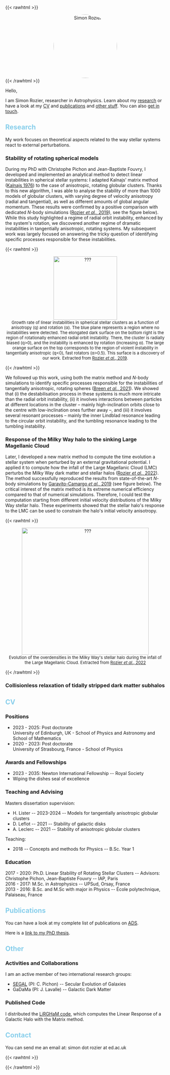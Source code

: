 ---
---
{{< rawhtml >}}
<style>
h2 {
  color: skyblue;
}

.img-and-caption {
  text-align: center;
  display: inline-block;
  width: 100%;
}

.research-image-caption {
  font-size: small;
}

.research-image {
  display: inline;
}

</style>

<div style="text-align: center;">
  <div style="width: 200px; height: 200px; position: relative; overflow: hidden; border-radius: 50%; display: inline-block">
    <img id="simon" src="simon_rozier_c4f3121.jpeg" alt="Simon Rozier" style="display: inline; margin: 0 auto; height: 100%;">
  </div>
</div>
{{< /rawhtml >}}

Hello,

I am Simon Rozier, researcher in Astrophysics. Learn about my [research](#research) or have a look at my [CV](#cv) and [publications](#publications) and [other stuff](#other).
You can also [get in touch](#contact).

## Research

My work focuses on theoretical aspects related to the way stellar systems react to external perturbations.

### Stability of rotating spherical models

During my PhD with Christophe Pichon and Jean-Baptiste Fouvry, I developed and implemented an analytical method to detect linear instabilities in spherical stellar systems: I adapted Kalnajs' matrix method ([Kalnajs 1976](https://ui.adsabs.harvard.edu/abs/1977ApJ...212..637K/abstract)) to the case of anisotropic, rotating globular clusters. Thanks to this new algorithm, I was able to analyse the stability of more than 1000 models of globular clusters, with varying degree of velocity anisotropy (radial and tangential), as well as different amounts of global angular momentum. These results were confirmed by a positive comparison with dedicated _N_-body simulations ([Rozier _et al._, 2019](https://ui.adsabs.harvard.edu/abs/2019MNRAS.487..711R/abstract"></a>)), see the figure below). While this study highlighted a regime of radial orbit instability, enhanced by the system's rotation, we discovered another regime of dramatic instabilities in tangentially anisotropic, rotating systems. My subsequent work was largely focused on answering the tricky question of identifying specific processes responsible for these instabilities.

{{< rawhtml >}}
<p>
  <div class="img-and-caption">
    <img class="research-image" src="figEtaSurfaceMatrix_774a583.jpg" alt="???" style="height: 200px;">
    <figcaption class="research-image-caption">Growth rate of linear instabilities in spherical stellar clusters as a function of anisotropy (q) and rotation (α). The blue plane represents a region where no instabilities were detected. The elongated dark surface on the bottom right is the region of rotationally enhanced radial orbit instability. There, the cluster is radially biased (q&gt;0), and the instability is enhanced by rotation (increasing α). The large orange surface on the top corresponds to the region of violent instability in tangentially anisotropic (q&lt;0), fast rotators (α&gt;0.5). This surface is a discovery of our work. Extracted from <a href="https://ui.adsabs.harvard.edu/abs/2019MNRAS.487..711R/abstract">Rozier <i>et al.</i>, 2019</a>.</figcaption>
  </div>
</p>
{{< /rawhtml >}}

We followed up this work, using both the matrix method and _N_-body simulations to identify specific processes responsible for the instabilities of tangentially anisotropic, rotating spheres ([Breen _et al._, 2021](https://ui.adsabs.harvard.edu/abs/2021MNRAS.502.4762B/abstract)). We showed that (i) the destabilisation process in these systems is much more intricate than the radial orbit instability, (ii) it involves interactions between particles at different locations in the cluster – mainly high-inclination orbits close to the centre with low-inclination ones further away –, and (iii) it involves several resonant processes – mainly the inner Lindblad resonance leading to the circular orbit instability, and the tumbling resonance leading to the tumbling instability.

### Response of the Milky Way halo to the sinking Large Magellanic Cloud

Later, I developed a new matrix method to compute the time evolution a stellar system when perturbed by an external gravitational potential. I applied it to compute how the infall of the Large Magellanic Cloud (LMC) perturbs the Milky Way dark matter and stellar halos ([Rozier _et al._, 2022](https://ui.adsabs.harvard.edu/abs/2022arXiv220105589R/abstract)). The method successfully reproduced the results from state-of-the-art _N_-body simulations by [Garavito-Camargo _et al._, 2019](https://ui.adsabs.harvard.edu/abs/2019ApJ...884...51G/abstract) (see figure below). The critical interest of the matrix method is its extreme numerical efficiency compared to that of numerical simulations. Therefore, I could test the computation starting from different initial velocity distributions of the Milky Way stellar halo. These experiments showed that the stellar halo's response to the LMC can be used to constrain the halo's initial velocity anisotropy.

{{< rawhtml >}}
<p>
  <div class="img-and-caption">
    <img class="research-image" src="figResponseLMCGrid_8da81b9.jpg" alt="???" style="height: 400px;">
    <figcaption class="research-image-caption">Evolution of the overdensities in the Milky Way's stellar halo during the infall of the Large Magellanic Cloud. Extracted from <a href="https://ui.adsabs.harvard.edu/abs/2022arXiv220105589R/abstract">Rozier <i>et al.</i>, 2022</a></figcaption>
  </div>
</p>
{{< /rawhtml >}}

### Collisionless relaxation of tidally stripped dark matter subhalos

## CV

### Positions

* 2023 - 2025: Post doctorate\
University of Edinburgh, UK - School of Physics and Astronomy and School of Mathematics
* 2020 - 2023: Post doctorate\
University of Strasbourg, France - School of Physics

### Awards and Fellowships

* 2023 - 2035: Newton International Fellowship -- Royal Society
* Wiping the dishes seal of excellence

### Teaching and Advising

Masters dissertation supervision:
* H. Lister -- 2023-2024 -- Models for tangentially anisotropic globular clusters
* D. Leflot -- 2021 -- Stability of galactic disks
* A. Leclerc -- 2021 -- Stability of anisotropic globular clusters

Teaching:
* 2018 -- Concepts and methods for Physics -- B.Sc. Year 1

### Education

2017 - 2020: Ph.D. Linear Stability of Rotating Stellar Clusters -- Advisors: Christophe Pichon, Jean-Baptiste Fouvry -- IAP, Paris\
2016 - 2017: M.Sc. in Astrophysics -- UPSud, Orsay, France \
2013 - 2016: B.Sc. and M.Sc with major in Physics -- École polytechnique, Palaiseau, France

## Publications

You can have a look at my complete list of publications on [ADS](https://ui.adsabs.harvard.edu/search/q=-docs%286ab214eb7daa19f72eccefb1eee0eea4%29%20author%3A%22Rozier%2C%20S.%22&sort=date%20desc%2C%20bibcode%20desc&p_=0).

Here is a [link to my PhD thesis](https://theses.hal.science/tel-03575979/).

## Other

### Activities and Collaborations

I am an active member of two international research groups:
* [SEGAL](https://secular-evolution.org/) (PI: C. Pichon) -- Secular Evolution of Galaxies
* GaDaMa (PI: J. Lavalle) -- Galactic Dark Matter

### Published Code

I distributed the [LiRGHaM code](https://github.com/simrozier/LiRGHaM), which computes the Linear Response of a Galactic Halo with the Matrix method. 

## Contact

You can send me an email at: simon dot rozier at ed.ac.uk

{{< rawhtml >}}
<script>
document.querySelector("#simon").onclick = function(){
  const simon = document.querySelector("#simon")
  simon.style.rotation = (simon.style.rotation || 0) + 20
  simon.style.transform = 'rotate(' + simon.style.rotation + 'deg)'
}
</script>
{{< /rawhtml >}}
